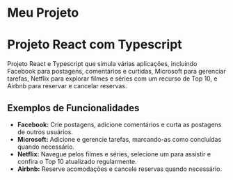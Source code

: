 # Meu Projeto

# Projeto React com Typescript

Projeto React e Typescript que simula várias aplicações, incluindo Facebook para postagens, comentários e curtidas, Microsoft para gerenciar tarefas, Netflix para explorar filmes e séries com um recurso de Top 10, e Airbnb para reservar e cancelar reservas.

## Exemplos de Funcionalidades

- **Facebook:** Crie postagens, adicione comentários e curta as postagens de outros usuários.
- **Microsoft:** Adicione e gerencie tarefas, marcando-as como concluídas quando necessário.
- **Netflix:** Navegue pelos filmes e séries, selecione um para assistir e confira o Top 10 atualizado regularmente.
- **Airbnb:** Reserve acomodações e cancele reservas quando necessário.